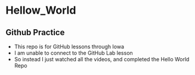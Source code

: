 # __Hellow_World__
## Github Practice
  - This repo is for GitHub lessons through Iowa
  - I am unable to connect to the GitHub Lab lesson
  - So instead I just watched all the videos, and completed the Hello World Repo

